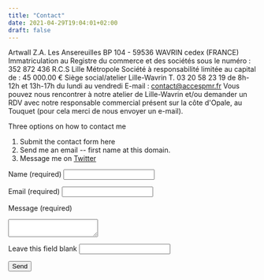 ```yaml
---
title: "Contact"
date: 2021-04-29T19:04:01+02:00
draft: false
---
```


Artwall Z.A. Les Ansereuilles BP 104 - 59536 WAVRIN cedex (FRANCE)
Immatriculation au Registre du commerce et des sociétés sous le numéro : 352 872 436 R.C.S Lille Métropole
Société à responsabilité limitée au capital de : 45 000.00 €
Siège social/atelier Lille-Wavrin
T. 03 20 58 23 19 de 8h-12h et 13h-17h du lundi au vendredi
E-mail : <a href="mailto:contact@accespmr.fr">contact@accespmr.fr
Vous pouvez nous rencontrer à notre atelier de Lille-Wavrin et/ou demander un RDV avec notre responsable commercial présent sur la côte d'Opale, au Touquet (pour cela merci de nous envoyer un e-mail).

Three options on how to contact me

  1. Submit the contact form here
  2. Send me an email -- first name at this domain.
  3. Message me on [Twitter](http://twitter.com/codywilbourn)

<form class="black-80" name="contact" method="POST" netlify-honeypot="missing" netlify>
  <label for="name" class="f6 b db mb2">Name <span class="normal black-60">(required)</span></label>
  <input id="name" name="name" class="input-reset ba b--black-20 pa2 mb2 db w-100" type="text" required />

  <label for="email" class="f6 b db mb2">Email <span class="normal black-60">(required)</span></label>
  <input id="email" name="email" class="input-reset ba b--black-20 pa2 mb2 db w-100" type="email" required />

  <label for="message" class="f6 b db mb2">Message <span class="normal black-60">(required)</span></label>
  <textarea id="message" name="message" class="input-reset ba b--black-20 pa2 mb2 db w-100" required> </textarea>

  <p class="dn">
    <label>Leave this field blank <input name="missing" /></label>
  </p>
  <div data-netlify-recaptcha></div>
  <p>
    <button type="submit" class="button-reset">Send</button>
  </p>
</form>